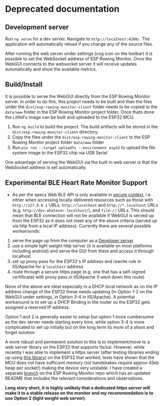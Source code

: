 # Deprecated documentation

## Development server

Run `ng serve` for a dev server. Navigate to `http://localhost:4200/`. The application will automatically reload if you change any of the source files.

After running the web server under settings (cog icon on the toolbar) it is possible to set the WebSocket address of ESP Rowing Monitor. Once the WebGUI connects to the websocket server it will receive updates automatically and show the available metrics.

## Build/Install

It is possible to serve the WebGUI directly from the ESP Rowing Monitor server. In order to do this, this project needs to be built and than the files under the `dist/esp-rowing-monitor-client` folder needs to be copied to the `data/www` folder in the ESP Rowing Monitor project folder. Once thats done the LittleFs image can be built and uploaded to the ESP32 MCU.

1. Run `ng build` to build the project. The build artifacts will be stored in the `dist/esp-rowing-monitor-client` directory.
2. Copy the files under the `dist/esp-rowing-monitor-client` to the ESP Rowing Monitor project folder `data/www` folder
3. Run `pio run --target uploadfs --environment esp32` to upload the file system image to the ESP32 chip via USB Serial

One advantage of serving the WebGUI via the built in web server is that the WebSocket address is set automatically.

## Experimental BLE Heart Rate Monitor Support

- As per the specs Web BLE API is only available in [secure context](https://developer.mozilla.org/en-US/docs/Web/Security/Secure_Contexts), i.e. either when accessing locally-delivered resources such as those with `http://127.0.0.1` URLs, `http://localhost` and `http://*.localhost` URLs (e.g. `http://dev.whatever.localhost/`), and `file://` URLs. This should mean that BLE connection will not be available if WebGUI is served up from the ESP32 as it does not meet any of the above criteria (served up via http from a local IP address). Currently there are several possible workarounds:

1) serve the page up from the computer as a [Developer server](#development-server)
2) use a simple light weight http server (it is available on most platforms including android) and serve the GUI from there and access it through localhost
3) set up proxy pass for the ESP32's IP address and rewrite rule in IIS/Apache for a `localhost` address
4) route through a secure https page (e.g. one that has a self-signed certificate) with proxy pass in IIS/Apache (I went down this route)

None of the above are ideal especially in a DHCP local network as on the IP address change of the ESP32 these needs updating (in Option 1-2 on the WebGUI under settings, in Option 3-4 in IIS/Apache). A potential workaround is to set up a DHCP Binding in the router so the ESP32 gets assigned a reserved IP address.

Option 1 and 2 is generally easier to setup but option 1 more cumbersome as the dev server needs starting every time, while option 3-4 is more complicated to set up initially but on the long term its more of a shoot and forget solution.

A more robust and permanent solution to this is to implement/move to a web server library on the ESP32 that supports tls/ssl. However, while recently I was able to implement a https server (after testing libraries ending up using [this library](https://github.com/hoeken/PsychicHTTP)) on the ESP32 that worked, tests have shown that the MCU does not have sufficient memory (ssl handshakes require approx 45kb heap per socket!) making the device very unstable. I have created a separate [branch](https://github.com/Abasz/ESPRowingMonitor#http-server) on the ESP Rowing Monitor repo which has an updated README that includes the relevant considerations and observations.

**Long story short, it is highly unlikely that a dedicated https server will make it to a stable release on the monitor and my recommendation is to use Option 2 (light weight web server).**
